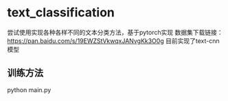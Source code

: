 # text_classification
尝试使用实现各种各样不同的文本分类方法，基于pytorch实现
数据集下载链接：https://pan.baidu.com/s/19EWZStVkwqxJANvgKk3O0g
目前实现了text-cnn模型

## 训练方法
python main.py
